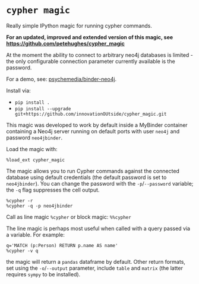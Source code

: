# `cypher magic`

Really simple IPython magic for running cypher commands.

__For an updated, improved and extended version of this magic, see https://github.com/petehughes/cypher_magic__

At the moment the ability to connect to arbitrary neo4j databases is limited - the only configurable connection parameter currently available is the password.

For a demo, see: [psychemedia/binder-neo4j](https://github.com/psychemedia/binder-neo4j).

Install via:

- `pip install .`
- `pip install --upgrade git+https://github.com/innovationOUtside/cypher_magic.git`

This magic was developed to work by default inside a MyBinder container containing a Neo4j server running on default ports with user `neo4j` and password `neo4jbinder`.

Load the magic with:

`%load_ext cypher_magic`

The magic allows you to run Cypher commands against the connected database using default credentials (the default password is set to `neo4jbinder`). You can change the password with the `-p`/`--password` variable; the `-q` flag suppresses the cell output.

```
%cypher -r
%cypher -q -p neo4jbinder
```

Call as line magic `%cypher` or block magic: `%%cypher`

The line magic is perhaps most useful when called with a query passed via a variable. For example:

```
q='MATCH (p:Person) RETURN p.name AS name'
%cypher -v q
```

the magic will return a `pandas` dataframe by default. Other return formats, set using the `-o`/`--output` parameter, include `table` and `matrix` (the latter requires `sympy` to be installed).
